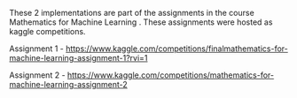 These 2 implementations are part of the assignments in the course Mathematics for Machine Learning . These assignments were hosted as kaggle competitions.

Assignment 1 - https://www.kaggle.com/competitions/finalmathematics-for-machine-learning-assignment-1?rvi=1

Assignment 2 - https://www.kaggle.com/competitions/mathematics-for-machine-learning-assignment-2
